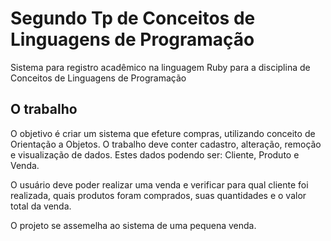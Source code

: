 # Segundo Tp de Conceitos de Linguagens de Programação
Sistema para registro acadêmico na linguagem Ruby para a disciplina de Conceitos de Linguagens de Programação

## O trabalho
O objetivo é criar um sistema que efeture compras, utilizando conceito de Orientação a Objetos. O trabalho deve conter cadastro, alteração, remoção e visualização de dados. Estes dados podendo ser: Cliente, Produto e Venda.

O usuário deve poder realizar uma venda e verificar para qual cliente foi realizada, quais produtos foram comprados, suas quantidades e o valor total da venda. 

O projeto se assemelha ao sistema de uma pequena venda.
